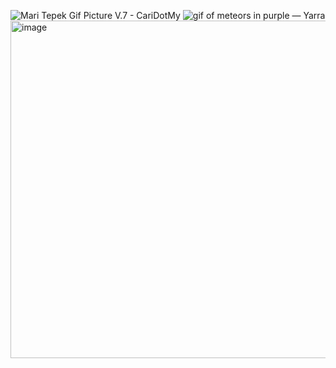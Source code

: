 <img src="https://media.tenor.com/rAvC34bYwoQAAAAd/neon-stars-neon.gif" alt="Mari Tepek Gif Picture V.7 - CariDotMy"/><img width="0" height="0" alt="image" src="https://github.com/user-attachments/assets/6cbb6e50-7bc2-4e29-aebb-1dd46d586f1f" /> <img src="https://66.media.tumblr.com/7ff308033a54530f85ee09ab903798c8/tumblr_ol4k41eNsM1vsjcxvo2_r2_540.gif" alt="gif of meteors in purple — Yarra"/><img width="540" height="540" alt="image" src="https://github.com/user-attachments/assets/8943dc5d-3e5c-4b29-8d80-081497c83ccd" />

